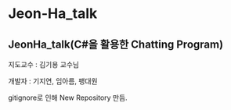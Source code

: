 # Jeon-Ha_talk
## JeonHa_talk(C#을 활용한 Chatting Program)

지도교수 : 김기용 교수님

개발자 : 기지연, 임아름, 팽대원



gitignore로 인해 New Repository 만듬.